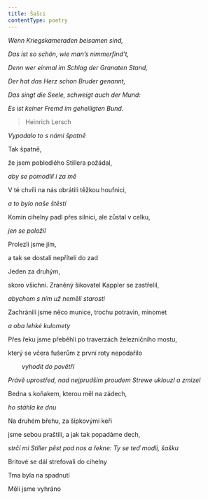 ```yaml
---
title: Šašci
contentType: poetry
---
```


<section>

_Wenn Kriegskameraden beisamen sind,_

_Das ist so schön, wie man’s nimmerfind’t,_

_Denn wer einmal im Schlag der Granaten Stand,_

_Der hat das Herz schon Bruder genannt,_

_Das singt die Seele, schweigt auch der Mund:_

_Es ist keiner Fremd im geheiligten Bund._

> Heinrich Lersch

_Vypadalo to s námi špatně_

</section>

<section>

Tak špatně,

že jsem pobledlého Stillera požádal,

_aby se pomodlil i za mě_

</section>

<section>

V té chvíli na nás obrátili těžkou houfnici,

_a to bylo naše štěstí_

</section>

<section>

Komín cihelny padl přes silnici, ale zůstal v celku,

_jen se položil_

</section>

<section>

Prolezli jsme jím,

a tak se dostali nepříteli do zad

Jeden za druhým,

skoro všichni. Zraněný šikovatel Kappler se zastřelil,

_abychom s ním už neměli starosti_

</section>

<section>

Zachránili jsme něco munice, trochu potravin, minomet

_a oba lehké kulomety_

</section>

<section>

Přes řeku jsme přeběhli po traverzách železničního mostu,

který se včera fušerům z první roty nepodařilo

        _vyhodit do povětří_

</section>

<section>

_Právě uprostřed, nad nejprudším proudem Strewe uklouzl a zmizel_

</section>

<section>

Bedna s koňakem, kterou měl na zádech,

_ho stáhla ke dnu_

</section>

<section>

Na druhém břehu, za šípkovými keři

jsme sebou praštili, a jak tak popadáme dech,

_strčí mi Stiller pěst pod nos a řekne: Ty se teď modli, šašku_

</section>

<section>

Britové se dál strefovali do cihelny

Tma byla na spadnutí

Měli jsme vyhráno

</section>
